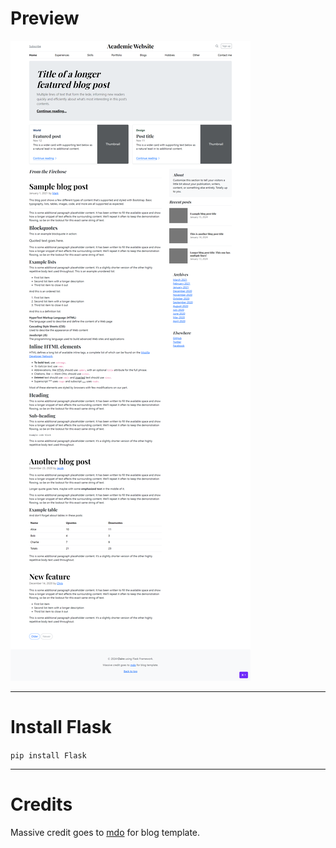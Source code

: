 # Preview
![example](/images/example.png "Example")


---
# Install Flask
`pip install Flask`


---
# Credits
Massive credit goes to [mdo](https://twitter.com/mdo) for blog template.
